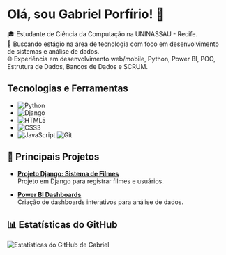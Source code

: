 # Olá, sou Gabriel Porfírio! 👋

🎓 Estudante de Ciência da Computação na UNINASSAU - Recife.  
💼 Buscando estágio na área de tecnologia com foco em desenvolvimento de sistemas e análise de dados.  
🌐 Experiência em desenvolvimento web/mobile, Python, Power BI, POO, Estrutura de Dados, Bancos de Dados e SCRUM.

## Tecnologias e Ferramentas
- ![Python](https://img.shields.io/badge/Python-3776AB?style=flat&logo=python&logoColor=white)
- ![Django](https://img.shields.io/badge/Django-092E20?style=flat&logo=django&logoColor=white)
- ![HTML5](https://img.shields.io/badge/HTML5-E34F26?style=flat&logo=html5&logoColor=white)
- ![CSS3](https://img.shields.io/badge/CSS3-1572B6?style=flat&logo=css3&logoColor=white)
- ![JavaScript](https://img.shields.io/badge/JavaScript-F7DF1E?style=flat&logo=javascript&logoColor=black)
![Git](https://img.shields.io/badge/Git-F05032?style=flat&logo=git&logoColor=white)

## 🌟 Principais Projetos
- **[Projeto Django: Sistema de Filmes](https://github.com/seu-repositorio)**  
  Projeto em Django para registrar filmes e usuários.

- **[Power BI Dashboards](https://github.com/seu-repositorio)**  
  Criação de dashboards interativos para análise de dados.


## 📊 Estatísticas do GitHub
![Estatísticas do GitHub de Gabriel](https://github-readme-stats.vercel.app/api?username=gabrielporfirioo&show_icons=true&theme=radical)

